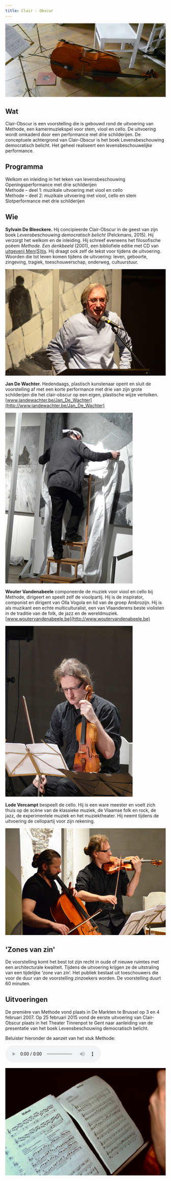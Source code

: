 ```yaml
---
title: Clair - Obscur
---
```

![Cello](./Cello.JPG)

## Wat

Clair-Obscur is een voorstelling die is gebouwd rond de uitvoering van Methode, een kamermuziekspel voor stem, viool en cello. De uitvoering wordt omkaderd door een performance met drie schilderijen. De conceptuele achtergrond van Clair-Obscur is het boek Levensbeschouwing democratisch belicht. Het geheel realiseert een levensbeschouwelijke performance.

## Programma

Welkom en inleiding in het teken van levensbeschouwing  
Openingsperformance met drie schilderijen  
Methode – deel 1: muzikale uitvoering met viool en cello  
Methode – deel 2: muzikale uitvoering met viool, cello en stem  
Slotperformance met drie schilderijen

## Wie

**Sylvain De Bleeckere.** Hij concipieerde Clair-Obscur in de geest van zijn boek  _Levensbeschouwing democratisch belicht_ (Pelckmans, 2015). Hij verzorgt het welkom en de inleiding. Hij schreef eveneens het filosofische poëem _Methode. Een denkbeeld_ (2001), een bibliofiele editie met CD van [uitgeverij Men(S)tis](/uitgeverij/). Hij draagt ook zelf de tekst voor tijdens de uitvoering. Woorden die tot leven komen tijdens de uitvoering: leven, geboorte, zingeving, tragiek, toeschouwerschap, onderweg, cultuurstuur.

![Sylvain De Bleeckere](./Sylvain.JPG)


**Jan De Wachter.** Hedendaags, plastisch kunstenaar opent en sluit de voorstelling af met een korte performance met drie van zijn grote schilderijen die het clair-obscur op een eigen, plastische wijze vertolken. [www.jandewachter.be/Jan_De_Wachter](http://www.jandewachter.be/Jan_De_Wachter)

![Jan De Wachter](./Jan.JPG)


**Wouter Vandenabeele** componeerde de muziek voor viool en cello bij Methode, dirigeert en speelt zelf de vioolpartij. Hij is de inspirator, componist en dirigent van Olla Vogola en lid van de groep Ambrozijn. Hij is als muzikant een echte multiculturalist, een van Vlaanderens beste violisten in de traditie van de folk, de jazz en de wereldmuziek. [www.woutervandenabeele.be](http://www.woutervandenabeele.be)

![Wouter Vandenabeele](./Wouter.JPG)

**Lode Vercampt** bespeelt de cello. Hij is een ware meester en voelt zich thuis op de scène van de klassieke muziek, de Vlaamse folk en rock, de jazz, de experimentele muziek en het muziektheater. Hij neemt tijdens de uitvoering de cellopartij voor zijn rekening.

![Lode Vercampt](./Muzikanten.JPG)

## 'Zones van zin'

De voorstelling komt het best tot zijn recht in oude of nieuwe ruimtes met een architecturale kwaliteit. Tijdens de uitvoering krijgen ze de uitstraling van een tijdelijke ‘zone van zin’. Het publiek bestaat uit toeschouwers die voor de duur van de voorstelling zinzoekers worden. De voorstelling duurt 60 minuten.

## Uitvoeringen

De première van Methode vond plaats in De Markten te Brussel op 3 en 4 februari 2007\. Op 25 februari 2015 vond de eerste uitvoering van Clair-Obscur plaats in het Theater Tinnenpot te Gent naar aanleiding van de presentatie van het boek Levensbeschouwing democratisch belicht. 

Beluister hieronder de aanzet van het stuk Methode:

<audio controls>
 <source src="./Prelude.mp3"
         type='audio/mp3'>
</audio>


![](./Partituur.JPG)
